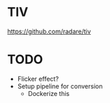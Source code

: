 
# TIV
https://github.com/radare/tiv

# TODO
- Flicker effect?
- Setup pipeline for conversion
    - Dockerize this